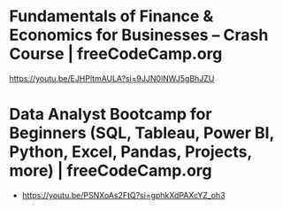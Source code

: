 # Fundamentals of Finance & Economics for Businesses – Crash Course | freeCodeCamp.org

https://youtu.be/EJHPltmAULA?si=9JJN0lNWJ5gBhJZU

# Data Analyst Bootcamp for Beginners (SQL, Tableau, Power BI, Python, Excel, Pandas, Projects, more) | freeCodeCamp.org

- https://youtu.be/PSNXoAs2FtQ?si=gphkXdPAXcYZ_oh3
